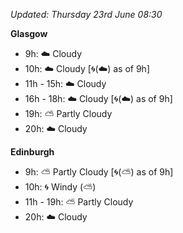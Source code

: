 *Updated: Thursday 23rd June 08:30*

**Glasgow**

* 9h: :cloud: Cloudy
* 10h: :cloud: Cloudy [:cyclone:(:cloud:) as of 9h]
* 11h - 15h: :cloud: Cloudy
* 16h - 18h: :cloud: Cloudy [:cyclone:(:cloud:) as of 9h]
* 19h: :partly_sunny: Partly Cloudy
* 20h: :cloud: Cloudy

**Edinburgh**

* 9h: :partly_sunny: Partly Cloudy [:cyclone:(:partly_sunny:) as of 9h]
* 10h: :cyclone: Windy (:partly_sunny:)
* 11h - 19h: :partly_sunny: Partly Cloudy
* 20h: :cloud: Cloudy
